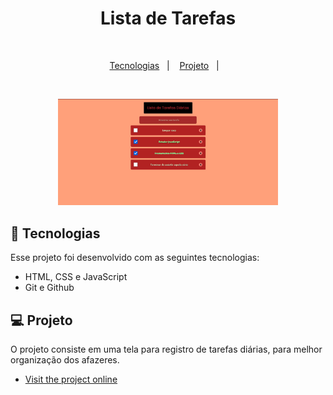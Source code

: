<h1 align="center"> Lista de Tarefas </h1>

<p align="center">
<br/>
</p>

<p align="center">
  <a href="#-tecnologias">Tecnologias</a>&nbsp;&nbsp;&nbsp;|&nbsp;&nbsp;&nbsp;
  <a href="#-projeto">Projeto</a>&nbsp;&nbsp;&nbsp;|&nbsp;&nbsp;&nbsp;
</p>
<br>
<p align="center">
  <img alt="ListaDeTarefas" src=".github/Tarefas.JPG" width="70%">
</p>

## 🚀 Tecnologias

Esse projeto foi desenvolvido com as seguintes tecnologias:

- HTML, CSS e JavaScript
- Git e Github

## 💻 Projeto

O projeto consiste em uma tela para registro de tarefas diárias, para melhor organização dos afazeres.

- [Visit the project online](https://rafael-vitor-oliveira.github.io/Lista_de_Tarefas/)